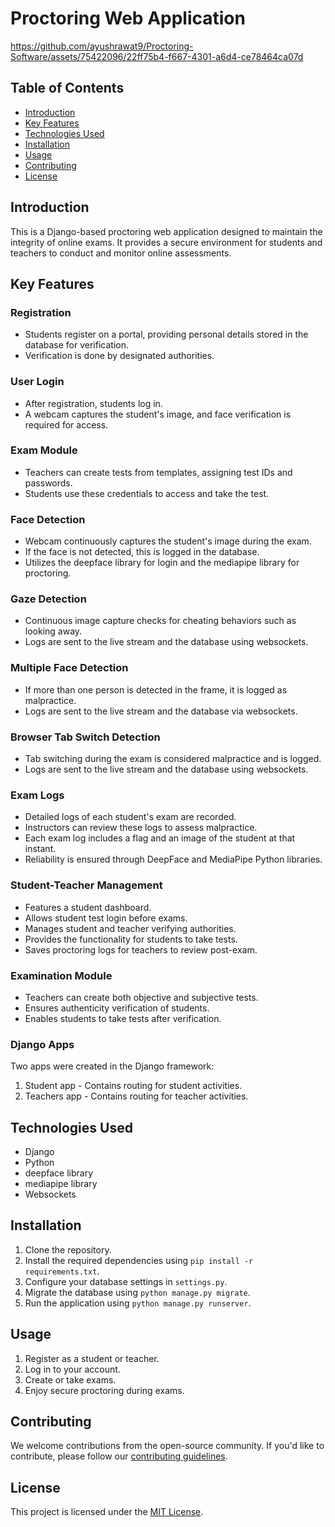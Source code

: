 # Proctoring Web Application

https://github.com/ayushrawat9/Proctoring-Software/assets/75422096/22ff75b4-f667-4301-a6d4-ce78464ca07d

## Table of Contents
- [Introduction](#introduction)
- [Key Features](#key-features)
- [Technologies Used](#technologies-used)
- [Installation](#installation)
- [Usage](#usage)
- [Contributing](#contributing)
- [License](#license)

## Introduction
This is a Django-based proctoring web application designed to maintain the integrity of online exams. It provides a secure environment for students and teachers to conduct and monitor online assessments.

## Key Features
### Registration
- Students register on a portal, providing personal details stored in the database for verification.
- Verification is done by designated authorities.

### User Login
- After registration, students log in.
- A webcam captures the student's image, and face verification is required for access.

### Exam Module
- Teachers can create tests from templates, assigning test IDs and passwords.
- Students use these credentials to access and take the test.

### Face Detection
- Webcam continuously captures the student's image during the exam.
- If the face is not detected, this is logged in the database.
- Utilizes the deepface library for login and the mediapipe library for proctoring.

### Gaze Detection
- Continuous image capture checks for cheating behaviors such as looking away.
- Logs are sent to the live stream and the database using websockets.

### Multiple Face Detection
- If more than one person is detected in the frame, it is logged as malpractice.
- Logs are sent to the live stream and the database via websockets.

### Browser Tab Switch Detection
- Tab switching during the exam is considered malpractice and is logged.
- Logs are sent to the live stream and the database using websockets.

### Exam Logs
- Detailed logs of each student's exam are recorded.
- Instructors can review these logs to assess malpractice.
- Each exam log includes a flag and an image of the student at that instant.
- Reliability is ensured through DeepFace and MediaPipe Python libraries.

### Student-Teacher Management
- Features a student dashboard.
- Allows student test login before exams.
- Manages student and teacher verifying authorities.
- Provides the functionality for students to take tests.
- Saves proctoring logs for teachers to review post-exam.

### Examination Module
- Teachers can create both objective and subjective tests.
- Ensures authenticity verification of students.
- Enables students to take tests after verification.

### Django Apps
Two apps were created in the Django framework:
1. Student app - Contains routing for student activities.
2. Teachers app - Contains routing for teacher activities.

## Technologies Used
- Django
- Python
- deepface library
- mediapipe library
- Websockets

## Installation
1. Clone the repository.
2. Install the required dependencies using `pip install -r requirements.txt`.
3. Configure your database settings in `settings.py`.
4. Migrate the database using `python manage.py migrate`.
5. Run the application using `python manage.py runserver`.

## Usage
1. Register as a student or teacher.
2. Log in to your account.
3. Create or take exams.
4. Enjoy secure proctoring during exams.

## Contributing
We welcome contributions from the open-source community. If you'd like to contribute, please follow our [contributing guidelines](CONTRIBUTING.md).

## License
This project is licensed under the [MIT License](LICENSE).

